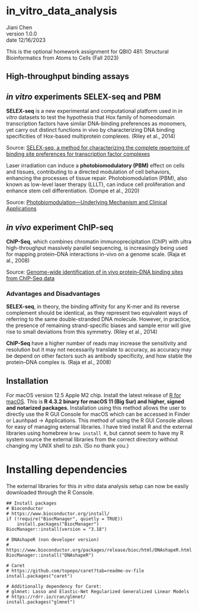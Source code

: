 # in_vitro_data_analysis

Jiani Chen \
version 1.0.0 \
date 12/16/2023 

This is the optional homework assignment for 
QBIO 481: Structural Bioinformatics from Atoms to Cells (Fall 2023)

## High-throughput binding assays

## _in vitro_ experiments SELEX-seq and PBM

**SELEX-seq** is a new experimental and computational platform used in _in vitro_ datasets to test the hypothesis that Hox family of homeodomain transcription factors have similar DNA-binding preferences as monomers, yet carry out distinct functions in vivo by characterizing DNA binding specificities of Hox-based multiprotein complexes. (Riley et al., 2014)

Source: [SELEX-seq, a method for characterizing the complete repertoire of binding site preferences for transcription factor complexes](https://www.ncbi.nlm.nih.gov/pmc/articles/PMC4265583/)

Laser irradiation can induce a **photobiomodulatory (PBM)** effect on cells and tissues, contributing to a directed modulation of cell behaviors, enhancing the processes of tissue repair. Photobiomodulation (PBM), also known as low-level laser therapy (LLLT), can induce cell proliferation and enhance stem cell differentiation. (Dompe et al., 2020)

Source: [Photobiomodulation—Underlying Mechanism and Clinical Applications](https://www.ncbi.nlm.nih.gov/pmc/articles/PMC7356229/)

## _in vivo_ experiment ChIP-seq
**ChIP-Seq**, which combines chromatin immunoprecipitation (ChIP) with ultra high-throughput massively parallel sequencing, is increasingly being used for mapping protein–DNA interactions in-vivo on a genome scale. (Raja et al., 2008)

Source: [Genome-wide identification of in vivo protein–DNA binding sites from ChIP-Seq data](https://www.ncbi.nlm.nih.gov/pmc/articles/PMC2532738/)

### Advantages and Disadvantages
**SELEX-seq**, in theory, the binding affinity for any K-mer and its reverse complement should be identical, as they represent two equivalent ways of referring to the same double-stranded DNA molecule. However, in practice, the presence of remaining strand-specific biases and sample error will give rise to small deviations from this symmetry. (Riley et al., 2014)

**ChIP-Seq** have a higher number of reads may increase the sensitivity and resolution but it may not necessarily translate to accuracy, as accuracy may be depend on other factors such as antibody specificity, and how stable the protein–DNA complex is. (Raja et al., 2008)

## Installation

For macOS version 12.5 Apple M2 chip. Install the latest release of [R for macOS](https://cran.r-project.org/bin/macosx/). This is **R 4.3.2 binary for macOS 11 (Big Sur) and higher, signed and notarized packages.** Installation using this method allows the user to directly use the R GUI Console for macOS which can be accessed in Finder or Launhpad -> Applications. This method of using the R GUI Console allows for easy of managing external libraries. I have tried install R and the external libraries using homebrew `brew install R`, but cannot seem to have my R system source the external libraries from the correct directory without changing my UNIX shell to zsh. (So no thank you.)

# Installing dependencies
The external libraries for this _in vitro_ data analysis setup can now be easily downloaded through the R Console.
```
## Install packages
# Bioconductor
# https://www.bioconductor.org/install/
if (!require("BiocManager", quietly = TRUE))
    install.packages("BiocManager")
BiocManager::install(version = "3.18")

# DNAshapeR (non developer version)
# https://www.bioconductor.org/packages/release/bioc/html/DNAshapeR.html
BiocManager::install("DNAshapeR")

# Caret
# https://github.com/topepo/caret?tab=readme-ov-file
install.packages("caret")

# Additionally dependency for Caret:
# glmnet: Lasso and Elastic-Net Regularized Generalized Linear Models
# https://rdrr.io/cran/glmnet/
install.packages("glmnet")
```
